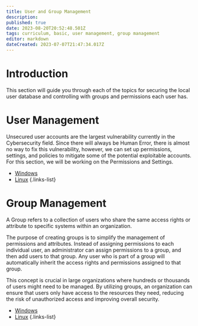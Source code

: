 ```yaml
---
title: User and Group Management
description: 
published: true
date: 2023-08-20T20:52:48.501Z
tags: curriculum, basic, user management, group management
editor: markdown
dateCreated: 2023-07-07T21:47:34.017Z
---
```


# Introduction

This section will guide you through each of the topics for securing the local user database and controlling with groups and permissions each user has.



# User Management
Unsecured user accounts are the largest vulnerability currently in the Cybersecurity field. Since there will always be Human Error, there is almost no way to fix this vulnerability, however, we can set up permissions, settings, and policies to mitigate some of the potential exploitable accounts. For this section, we will be working on the Permissions and Settings.

- [Windows](/curriculum/basics/user-group-management/windows#user-management)
- [Linux](/curriculum/basics/user-group-management/linux#user-management)
{.links-list}

# Group Management
A Group refers to a collection of users who share the same access rights or attribute to specific systems within an organization.

The purpose of creating groups is to simplify the management of permissions and attributes. Instead of assigning permissions to each individual user, an administrator can assign permissions to a group, and then add users to that group. Any user who is part of a group will automatically inherit the access rights and permissions assigned to that group.

This concept is crucial in large organizations where hundreds or thousands of users might need to be managed. By utilizing groups, an organization can ensure that users only have access to the resources they need, reducing the risk of unauthorized access and improving overall security.
  
- [Windows](/curriculum/basics/user-group-management/windows#group-management)
- [Linux](/curriculum/basics/user-group-management/linux#group-management)
{.links-list}



